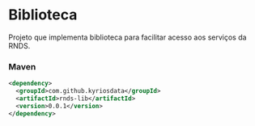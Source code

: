 ﻿# Biblioteca

Projeto que implementa biblioteca para facilitar acesso aos serviços da RNDS.

### Maven

```xml
<dependency>
  <groupId>com.github.kyriosdata</groupId>
  <artifactId>rnds-lib</artifactId>
  <version>0.0.1</version>
</dependency>
```